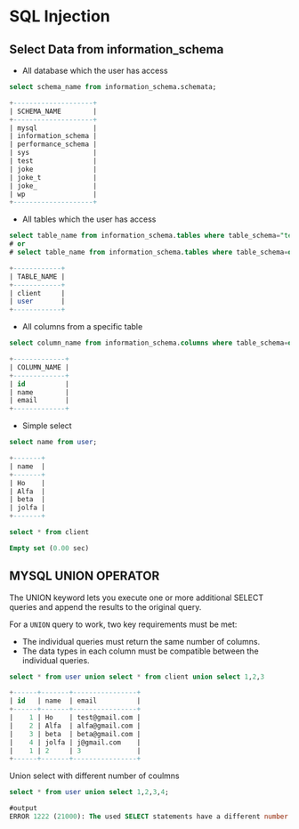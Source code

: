 # SQL Injection
## Select Data from information_schema

- All database which the user has access

```sql
select schema_name from information_schema.schemata;
```

```sql
+--------------------+
| SCHEMA_NAME        |
+--------------------+
| mysql              |
| information_schema |
| performance_schema |
| sys                |
| test               |
| joke               |
| joke_t             |
| joke_              |
| wp                 |
+--------------------+
```

- All tables which the user has access

```sql
select table_name from information_schema.tables where table_schema="test"
# or
# select table_name from information_schema.tables where table_schema=database()
```

```sql
+------------+
| TABLE_NAME |
+------------+
| client     |
| user       |
+------------+
```

- All columns from a specific table

```sql
select column_name from information_schema.columns where table_schema=database() and table_name="user";
```

```sql
+-------------+
| COLUMN_NAME |
+-------------+
| id          |
| name        |
| email       |
+-------------+
```

- Simple select

```sql
select name from user;
```

```sql
+-------+
| name  |
+-------+
| Ho    |
| Alfa  |
| beta  |
| jolfa |
+-------+
```

```sql
select * from client
```

```sql
Empty set (0.00 sec)
```

## MYSQL UNION OPERATOR

The UNION keyword lets you execute one or more additional SELECT queries and append the results to the original query.

For a `UNION` query to work, two key requirements must be met:

- The individual queries must return the same number of columns.
- The data types in each column must be compatible between the individual queries.

```sql
select * from user union select * from client union select 1,2,3
```

```sql
+------+-------+----------------+
| id   | name  | email          |
+------+-------+----------------+
|    1 | Ho    | test@gmail.com |
|    2 | Alfa  | alfa@gmail.com |
|    3 | beta  | beta@gmail.com |
|    4 | jolfa | j@gmail.com    |
|    1 | 2     | 3              |
+------+-------+----------------+
```

Union select with different number of coulmns

```sql
select * from user union select 1,2,3,4;
```

```sql
#output
ERROR 1222 (21000): The used SELECT statements have a different number of columns
```
